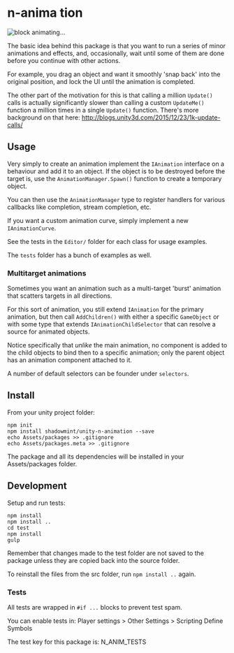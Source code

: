 # n-anima tion

![block animating...](https://raw.github.com/shadowmint/unity-n-animation/master/media/example.gif)

The basic idea behind this package is that you want to run a series of minor
animations and effects, and, occasionally, wait until some of them are done
before you continue with other actions.

For example, you drag an object and want it smoothly 'snap back' into the
original position, and lock the UI until the animation is completed.

The other part of the motivation for this is that calling a million `Update()`
calls is actually significantly slower than calling a custom `UpdateMe()` function
a million times in a single `Update()` function. There's more background on that
here: http://blogs.unity3d.com/2015/12/23/1k-update-calls/

## Usage

Very simply to create an animation implement the `IAnimation` interface on a
behaviour and add it to an object. If the object is to be destroyed before the
target is, use the `AnimationManager.Spawn()` function to create a temporary
object.

You can then use the `AnimationManager` type to register handlers for various
callbacks like completion, stream completion, etc.

If you want a custom animation curve, simply implement a new `IAnimationCurve`.

See the tests in the `Editor/` folder for each class for usage examples.

The `tests` folder has a bunch of examples as well.

### Multitarget animations

Sometimes you want an animation such as a multi-target 'burst' animation that
scatters targets in all directions.

For this sort of animation, you still extend `IAnimation` for the primary animation,
but then call `AddChildren()` with either a specific `GameObject` or with some
type that extends `IAnimationChildSelector` that can resolve a source for animated
objects.

Notice specifically that *unlike* the main animation, no component is added to the
child objects to bind then to a specific animation; only the parent object has an
animation component attached to it.

A number of default selectors can be founder under `selectors`.

## Install

From your unity project folder:

    npm init
    npm install shadowmint/unity-n-animation --save
    echo Assets/packages >> .gitignore
    echo Assets/packages.meta >> .gitignore

The package and all its dependencies will be installed in
your Assets/packages folder.

## Development

Setup and run tests:

    npm install
    npm install ..
    cd test
    npm install
    gulp

Remember that changes made to the test folder are not saved to the package
unless they are copied back into the source folder.

To reinstall the files from the src folder, run `npm install ..` again.

### Tests

All tests are wrapped in `#if ...` blocks to prevent test spam.

You can enable tests in: Player settings > Other Settings > Scripting Define Symbols

The test key for this package is: N_ANIM_TESTS
